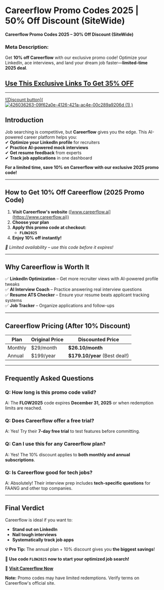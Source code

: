 # Careerflow Promo Codes 2025 | 50% Off Discount (SiteWide)
 **Careerflow Promo Codes 2025 – 30% Off Discount (SiteWide)**  

### **Meta Description:**  
Get **10% off Careerflow** with our exclusive promo code! Optimize your LinkedIn, ace interviews, and land your dream job faster—**limited-time 2025 deal**.  

## [Use This Exclusive Links To Get 35% OFF](https://careerflow.ai/premium?via=abdul-raheem)
---  

[![Discount button](![426036263-09f62a0e-4126-421a-ac4e-00c289a9206d (1)](https://github.com/user-attachments/assets/c0fc8150-b9d7-4080-b817-0a608a043939)
)](https://careerflow.ai/premium?via=abdul-raheem)


## **Introduction**  
Job searching is competitive, but **Careerflow** gives you the edge. This AI-powered career platform helps you:  
✔ **Optimize your LinkedIn profile** for recruiters  
✔ **Practice AI-powered mock interviews**  
✔ **Get resume feedback** from experts  
✔ **Track job applications** in one dashboard  

**For a limited time, save 10% on Careerflow with our exclusive 2025 promo code!**  

---  

## **How to Get 10% Off Careerflow (2025 Promo Code)**  
1. **Visit Careerflow's website** ([www.careerflow.ai](https://www.careerflow.ai))  
2. **Choose your plan**  
3. **Apply this promo code at checkout:**  
   - **`FLOW2025`**  
4. **Enjoy 10% off instantly!**  

*🎯 Limited availability – use this code before it expires!*  

---  

## **Why Careerflow is Worth It**  
✅ **LinkedIn Optimization** – Get more recruiter views with AI-powered profile tweaks  
✅ **AI Interview Coach** – Practice answering real interview questions  
✅ **Resume ATS Checker** – Ensure your resume beats applicant tracking systems  
✅ **Job Tracker** – Organize applications and follow-ups  

---  

## **Careerflow Pricing (After 10% Discount)**  
| Plan | Original Price | Discounted Price |
|------|--------------|-----------------|
| Monthly | $29/month | **$26.10/month** |
| Annual | $199/year | **$179.10/year** (Best deal!) |

---  

## **Frequently Asked Questions**  

### **Q: How long is this promo code valid?**  
A: The **FLOW2025** code expires **December 31, 2025** or when redemption limits are reached.  

### **Q: Does Careerflow offer a free trial?**  
A: Yes! Try their **7-day free trial** to test features before committing.  

### **Q: Can I use this for any Careerflow plan?**  
A: Yes! The 10% discount applies to **both monthly and annual subscriptions**.  

### **Q: Is Careerflow good for tech jobs?**  
A: Absolutely! Their interview prep includes **tech-specific questions** for FAANG and other top companies.  

---  

## **Final Verdict**  
Careerflow is ideal if you want to:  
- **Stand out on LinkedIn**  
- **Nail tough interviews**  
- **Systematically track job apps**  

**💡 Pro Tip:** The annual plan + 10% discount gives you **the biggest savings**!  

**🚀 Use code `FLOW2025` now to start your optimized job search!**  

🔗 **[Visit Careerflow Now](https://www.careerflow.ai)**  

**Note:** Promo codes may have limited redemptions. Verify terms on Careerflow's official site.

